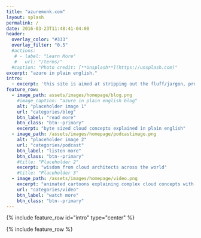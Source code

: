 ```yaml
---
title: "azuremonk.com"
layout: splash
permalink: /
date: 2016-03-23T11:48:41-04:00
header:
  overlay_color: "#333"
  overlay_filter: "0.5"  
  #actions:
   # - label: "Learn More"
   #   url: "/terms/"
  #caption: "Photo credit: [**Unsplash**](https://unsplash.com)"
excerpt: "azure in plain english."
intro: 
  - excerpt: 'this site is aimed at stripping out the fluff/jargon, providing clarity and simplifying the complex around azure (microsoft cloud)– **really really simplifying**'
feature_row:
  - image_path: assets/images/homepage/blog.png
    #image_caption: "azure in plain english blog"
    alt: "placeholder image 1"
    url: "categories/blog"
    btn_label: "read more"
    btn_class: "btn--primary"
    excerpt: "byte sized cloud concepts explained in plain english"
  - image_path: /assets/images/homepage/podcastimage.png
    alt: "placeholder image 2"
    url: "categories/podcast"
    btn_label: "listen more"
    btn_class: "btn--primary"
    #title: "Placeholder 2"
    excerpt: "wisdom from cloud architects across the world"
    #title: "Placeholder 3"    
  - image_path: /assets/images/homepage/video.png
    excerpt: "animated cartoons explaining complex cloud concepts with a story"
    url: "categories/video"
    btn_label: "watch more"
    btn_class: "btn--primary"
---
```


{% include feature_row id="intro" type="center" %}

{% include feature_row %}

